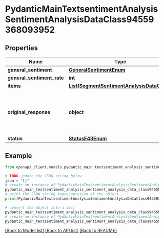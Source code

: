 # PydanticMainTextsentimentAnalysisSentimentAnalysisDataClass94559368093952


## Properties

Name | Type | Description | Notes
------------ | ------------- | ------------- | -------------
**general_sentiment** | [**GeneralSentimentEnum**](GeneralSentimentEnum.md) |  | 
**general_sentiment_rate** | **int** |  | 
**items** | [**List[SegmentSentimentAnalysisDataClass]**](SegmentSentimentAnalysisDataClass.md) |  | [optional] 
**original_response** | **object** | original response sent by the provider, hidden by default, show it by passing the &#x60;show_original_response&#x60; field to &#x60;true&#x60; in your request | [optional] 
**status** | [**StatusF43Enum**](StatusF43Enum.md) |  | 

## Example

```python
from openapi_client.models.pydantic_main_textsentiment_analysis_sentiment_analysis_data_class94559368093952 import PydanticMainTextsentimentAnalysisSentimentAnalysisDataClass94559368093952

# TODO update the JSON string below
json = "{}"
# create an instance of PydanticMainTextsentimentAnalysisSentimentAnalysisDataClass94559368093952 from a JSON string
pydantic_main_textsentiment_analysis_sentiment_analysis_data_class94559368093952_instance = PydanticMainTextsentimentAnalysisSentimentAnalysisDataClass94559368093952.from_json(json)
# print the JSON string representation of the object
print(PydanticMainTextsentimentAnalysisSentimentAnalysisDataClass94559368093952.to_json())

# convert the object into a dict
pydantic_main_textsentiment_analysis_sentiment_analysis_data_class94559368093952_dict = pydantic_main_textsentiment_analysis_sentiment_analysis_data_class94559368093952_instance.to_dict()
# create an instance of PydanticMainTextsentimentAnalysisSentimentAnalysisDataClass94559368093952 from a dict
pydantic_main_textsentiment_analysis_sentiment_analysis_data_class94559368093952_form_dict = pydantic_main_textsentiment_analysis_sentiment_analysis_data_class94559368093952.from_dict(pydantic_main_textsentiment_analysis_sentiment_analysis_data_class94559368093952_dict)
```
[[Back to Model list]](../README.md#documentation-for-models) [[Back to API list]](../README.md#documentation-for-api-endpoints) [[Back to README]](../README.md)


